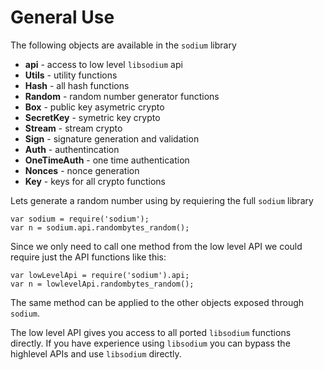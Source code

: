 # General Use
The following objects are available in the `sodium` library

  * **api** - access to low level `libsodium` api
  * **Utils** - utility functions
  * **Hash** - all hash functions
  * **Random** - random number generator functions
  * **Box** - public key asymetric crypto
  * **SecretKey** - symetric key crypto 
  * **Stream** - stream crypto
  * **Sign** - signature generation and validation
  * **Auth** - authentincation
  * **OneTimeAuth** - one time authentication
  * **Nonces** - nonce generation
  * **Key** - keys for all crypto functions


Lets generate a random number using by requiering the full `sodium` library

    var sodium = require('sodium');
    var n = sodium.api.randombytes_random();

Since we only need to call one method from the low level API we could require just the API functions like this:

    var lowLevelApi = require('sodium').api;
  	var n = lowlevelApi.randombytes_random();
  	
The same method can be applied to the other objects exposed through `sodium`.

The low level API gives you access to all ported `libsodium` functions directly. If you have experience using `libsodium` you can bypass the highlevel APIs and use `libsodium` directly.
